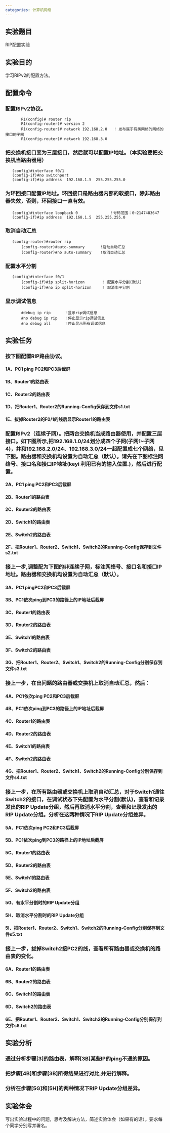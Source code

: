 ```yaml
---
categories: 计算机网络
---
```

## 实验题目
RIP配置实验
## 实验目的
学习RIPv2的配置方法。
## 配置命令
### 配置RIPv2协议。
```
       R1(config)# router rip
       R1(config-router)# version 2
       R1(config-router)# network 192.168.2.0   ! 发布属于有类网络的网络的接口的子网
       R1(config-router)# network 192.168.3.0
```
### 把交换机接口变为三层接口，然后就可以配置IP地址。（本实验要把交换机当路由器用）
```
   (config)#interface f0/1
   (config-if)#no switchport
   (config-if)#ip address  192.168.1.5  255.255.255.0
```
### 为环回接口配置IP地址。环回接口是路由器内部的软接口，除非路由器失效，否则，环回接口一直有效。
```
   (config)#interface loopback 0              ！号码范围：0~2147483647
   (config-if)#ip address  192.168.1.5  255.255.255.0
```
### 取消自动汇总
```
   (config-router)#router rip
       (config-router)#auto-summary       !启动自动汇总
       (config-router)#no auto-summary    !取消自动汇总
```
### 配置水平分割
```
   (config)#interface f0/1
       (config-if)#ip split-horizon        ! 配置水平分割(默认)
       (config-if)#no ip split-horizon     ! 取消水平分割
```
### 显示调试信息
```
       #debug ip rip      ！显示rip调试信息
       #no debug ip rip   ！停止显示rip调试信息
       #no debug all      ！停止显示所有调试信息
```
## 实验任务
### 按下图配置RIP路由协议。


#### 1A、PC1 ping PC2和PC3后截屏

#### 1B、Router1的路由表

#### 1C、Router2的路由表

#### 1D、把Router1、Router2的Running-Config保存到文件s1.txt

#### 1E、拔掉Router2的F0/1的线后显示Router1的路由表

### 配置RIPv2（连续子网）。把两台交换机当成路由器使用，并配置三层接口。如下图所示,把192.168.1.0/24划分成四个子网(子网1~子网4)，并和192.168.2.0/24、192.168.3.0/24一起配置成七个网络，见下图。路由器和交换机均设置为自动汇总（默认）。请先在下图标注网络号、接口名和接口IP地址(keyi 利用已有的输入位置.)，然后进行配置。

#### 2A、PC1 ping PC2和PC3后截屏

#### 2B、Router1的路由表

#### 2C、Router2的路由表

#### 2D、Switch1的路由表

#### 2E、Switch2的路由表

#### 2F、把Router1、Router2、Switch1、Switch2的Running-Config保存到文件s2.txt

### 接上一步,调整配为下图的非连续子网，标注网络号、接口名和接口IP地址。路由器和交换机均设置为自动汇总（默认）。


#### 3A、PC1 pingPC2和PC3后截屏

#### 3B、PC1依次ping到PC3的路径上的IP地址后截屏

#### 3C、Router1的路由表

#### 3D、Router2的路由表

#### 3E、Switch1的路由表

#### 3F、Switch2的路由表

#### 3G、把Router1、Router2、Switch1、Switch2的Running-Config分别保存到文件s3.txt

### 接上一步，在出问题的路由器或交换机上取消自动汇总，然后：
#### 4A、PC1依次ping PC2和PC3后截屏

#### 4B、PC1依次ping到PC3的路径上的IP地址后截屏

#### 4C、Router1的路由表

#### 4D、Router2的路由表

#### 4E、Switch1的路由表

#### 4F、Switch2的路由表

#### 4G、把Router1、Router2、Switch1、Switch2的Running-Config分别保存到文件s4.txt

### 接上一步，在所有路由器或交换机上取消自动汇总，对于Switch1通往Switch2的接口，在调试状态下先配置为水平分割(默认)，查看和记录发出的RIP Update分组，然后再取消水平分割，查看和记录发出的RIP Update分组。分析在这两种情况下RIP Update分组差异。
#### 5A、PC1依次ping PC2和PC3后截屏

#### 5B、PC1依次ping到PC3的路径上的IP地址后截屏

#### 5C、Router1的路由表

#### 5D、Router2的路由表

#### 5E、Switch1的路由表

#### 5F、Switch2的路由表

#### 5G、有水平分割时的RIP Update分组

#### 5H、取消水平分割时的RIP Update分组

#### 5I、把Router1、Router2、Switch1、Switch2的Running-Config分别保存到文件s5.txt

### 接上一步，拔掉Switch2接PC2的线，查看所有路由器或交换机的路由表的变化。
#### 6A、Router1的路由表

#### 6B、Router2的路由表

#### 6C、Switch1的路由表

#### 6D、Switch2的路由表

#### 6E、把Router1、Router2、Switch1、Switch2的Running-Config分别保存到文件s6.txt

## 实验分析
### 通过分析步骤[3]的路由表，解释[3B]某些IP的ping不通的原因。
### 把步骤[4B]和步骤[3B]所得结果进行对比,并进行解释。
### 分析在步骤[5G]和[5H]的两种情况下RIP Update分组差异。

## 实验体会
写出实验过程中的问题，思考及解决方法，简述实验体会（如果有的话）。要求每个同学分别写并署名。
